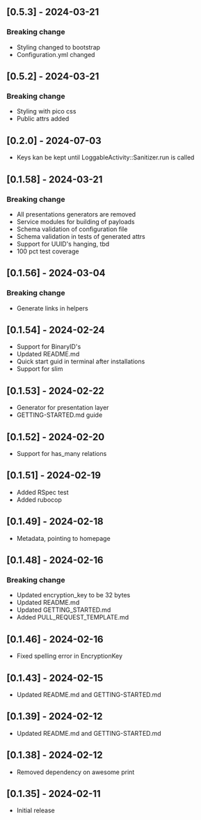 ## [0.5.3] - 2024-03-21
### Breaking change
- Styling changed to bootstrap 
- Configuration.yml changed 

## [0.5.2] - 2024-03-21
### Breaking change
- Styling with pico css
- Public attrs added

## [0.2.0] - 2024-07-03
- Keys kan be kept until LoggableActivity::Sanitizer.run is called

## [0.1.58] - 2024-03-21
### Breaking change
- All presentations generators are removed
- Service modules for building of payloads
- Schema validation of configuration file
- Schema validation in tests of generated attrs
- Support for UUID's hanging, tbd
- 100 pct test coverage 

## [0.1.56] - 2024-03-04
### Breaking change
- Generate links in helpers

## [0.1.54] - 2024-02-24
- Support for BinaryID's 
- Updated README.md
- Quick start guid in terminal after installations
- Support for slim

## [0.1.53] - 2024-02-22
- Generator for presentation layer
- GETTING-STARTED.md guide 

## [0.1.52] - 2024-02-20
- Support for has_many relations 

## [0.1.51] - 2024-02-19
- Added RSpec test
- Added rubocop

## [0.1.49] - 2024-02-18
- Metadata, pointing to homepage 

## [0.1.48] - 2024-02-16
### Breaking change
- Updated encryption_key to be 32 bytes
- Updated README.md
- Updated GETTING_STARTED.md
- Added PULL_REQUEST_TEMPLATE.md

## [0.1.46] - 2024-02-16
- Fixed spelling error in EncryptionKey 

## [0.1.43] - 2024-02-15
- Updated README.md and GETTING-STARTED.md 

## [0.1.39] - 2024-02-12
- Updated README.md and GETTING-STARTED.md 

## [0.1.38] - 2024-02-12
- Removed dependency on awesome print

## [0.1.35] - 2024-02-11
- Initial release

